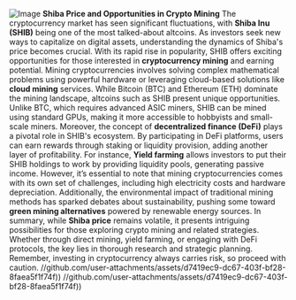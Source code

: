 
![Image](https://github.com/user-attachments/assets/d7419ec9-dc67-403f-bf28-8faea5f1f74f)
**Shiba Price and Opportunities in Crypto Mining**
The cryptocurrency market has seen significant fluctuations, with **Shiba Inu (SHIB)** being one of the most talked-about altcoins. As investors seek new ways to capitalize on digital assets, understanding the dynamics of Shiba's price becomes crucial. With its rapid rise in popularity, SHIB offers exciting opportunities for those interested in **cryptocurrency mining** and earning potential.
Mining cryptocurrencies involves solving complex mathematical problems using powerful hardware or leveraging cloud-based solutions like **cloud mining** services. While Bitcoin (BTC) and Ethereum (ETH) dominate the mining landscape, altcoins such as SHIB present unique opportunities. Unlike BTC, which requires advanced ASIC miners, SHIB can be mined using standard GPUs, making it more accessible to hobbyists and small-scale miners.
Moreover, the concept of **decentralized finance (DeFi)** plays a pivotal role in SHIB's ecosystem. By participating in DeFi platforms, users can earn rewards through staking or liquidity provision, adding another layer of profitability. For instance, **Yield farming** allows investors to put their SHIB holdings to work by providing liquidity pools, generating passive income.
However, it’s essential to note that mining cryptocurrencies comes with its own set of challenges, including high electricity costs and hardware depreciation. Additionally, the environmental impact of traditional mining methods has sparked debates about sustainability, pushing some toward **green mining alternatives** powered by renewable energy sources.
In summary, while **Shiba price** remains volatile, it presents intriguing possibilities for those exploring crypto mining and related strategies. Whether through direct mining, yield farming, or engaging with DeFi protocols, the key lies in thorough research and strategic planning. Remember, investing in cryptocurrency always carries risk, so proceed with caution. 
 //github.com/user-attachments/assets/d7419ec9-dc67-403f-bf28-8faea5f1f74f))
 //github.com/user-attachments/assets/d7419ec9-dc67-403f-bf28-8faea5f1f74f))

